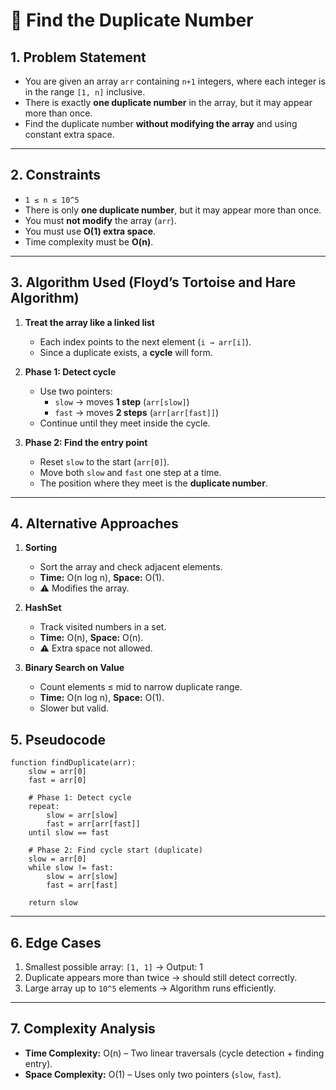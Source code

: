 # 📘 Find the Duplicate Number

## 1. Problem Statement
- You are given an array `arr` containing `n+1` integers, where each integer is in the range `[1, n]` inclusive.  
- There is exactly **one duplicate number** in the array, but it may appear more than once.  
- Find the duplicate number **without modifying the array** and using constant extra space.

---

## 2. Constraints
- `1 ≤ n ≤ 10^5`
- There is only **one duplicate number**, but it may appear more than once.
- You must **not modify** the array (`arr`).
- You must use **O(1) extra space**.
- Time complexity must be **O(n)**.

---

## 3. Algorithm Used (Floyd’s Tortoise and Hare Algorithm)

1. **Treat the array like a linked list**  
   - Each index points to the next element (`i → arr[i]`).  
   - Since a duplicate exists, a **cycle** will form.

2. **Phase 1: Detect cycle**  
   - Use two pointers:  
     - `slow` → moves **1 step** (`arr[slow]`)  
     - `fast` → moves **2 steps** (`arr[arr[fast]]`)  
   - Continue until they meet inside the cycle.

3. **Phase 2: Find the entry point**  
   - Reset `slow` to the start (`arr[0]`).  
   - Move both `slow` and `fast` one step at a time.  
   - The position where they meet is the **duplicate number**.
---

## 4. Alternative Approaches

1. **Sorting**  
   - Sort the array and check adjacent elements.  
   - **Time:** O(n log n), **Space:** O(1).  
   - ⚠️ Modifies the array.

2. **HashSet**  
   - Track visited numbers in a set.  
   - **Time:** O(n), **Space:** O(n).  
   - ⚠️ Extra space not allowed.

3. **Binary Search on Value**  
   - Count elements ≤ mid to narrow duplicate range.  
   - **Time:** O(n log n), **Space:** O(1).  
   - Slower but valid.


## 5. Pseudocode

```
function findDuplicate(arr):
    slow = arr[0]
    fast = arr[0]

    # Phase 1: Detect cycle
    repeat:
        slow = arr[slow]
        fast = arr[arr[fast]]
    until slow == fast

    # Phase 2: Find cycle start (duplicate)
    slow = arr[0]
    while slow != fast:
        slow = arr[slow]
        fast = arr[fast]

    return slow
```

---

## 6. Edge Cases
1. Smallest possible array: `[1, 1]` → Output: 1  
2. Duplicate appears more than twice → should still detect correctly.  
3. Large array up to `10^5` elements → Algorithm runs efficiently.

---

## 7. Complexity Analysis
- **Time Complexity:** O(n) – Two linear traversals (cycle detection + finding entry).  
- **Space Complexity:** O(1) – Uses only two pointers (`slow`, `fast`).

